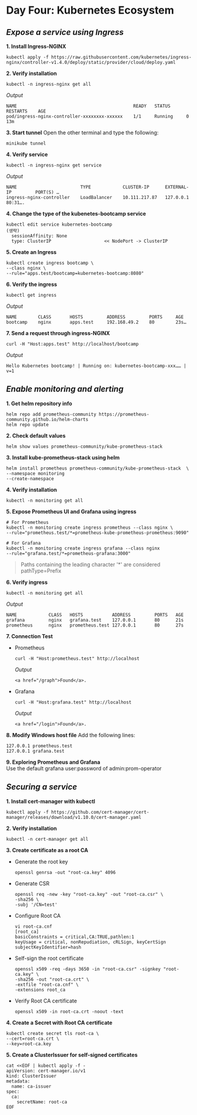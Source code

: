 # **Day Four: Kubernetes Ecosystem**

## *Expose a service using Ingress*

**1. Install Ingress-NGINX**
```
kubectl apply -f https://raw.githubusercontent.com/kubernetes/ingress-nginx/controller-v1.4.0/deploy/static/provider/cloud/deploy.yaml
```
**2. Verify installation**
```
kubectl -n ingress-nginx get all
```
*Output*
```
NAME                                            READY   STATUS      RESTARTS    AGE
pod/ingress-nginx-controller-xxxxxxxx-xxxxxx    1/1     Running     0           13m
```
**3. Start tunnel**
Open the other terminal and type the following:
```
minikube tunnel
```
**4. Verify service**
```
kubectl -n ingress-nginx get service
```
*Output*
```
NAME                        TYPE            CLUSTER-IP      EXTERNAL-IP         PORT(S) …
ingress-nginx-controller    LoadBalancer    10.111.217.87   127.0.0.1           80:31….
```
**4. Change the type of the kubenetes-bootcamp service**
```
kubectl edit service kubernetes-bootcamp
(생략)
  sessionAffinity: None
  type: ClusterIP                    << NodePort -> ClusterIP
```
**5. Create an Ingress**
```
kubectl create ingress bootcamp \
--class nginx \
--rule="apps.test/bootcamp=kubernetes-bootcamp:8080"
```
**6. Verify the ingress**
```
kubectl get ingress
```
*Output*
```
NAME        CLASS       HOSTS         ADDRESS         PORTS     AGE
bootcamp    nginx       apps.test     192.168.49.2    80        23s…
```
**7. Send a request through ingress-NGINX**
```
curl -H "Host:apps.test" http://localhost/bootcamp
```
*Output*
```
Hello Kubernetes bootcamp! | Running on: kubernetes-bootcamp-xxx…… | v=1
```

## *Enable monitoring and alerting*

**1. Get helm repository info**
```
helm repo add prometheus-community https://prometheus-community.github.io/helm-charts
helm repo update
```
**2. Check default values**
```
helm show values prometheus-community/kube-prometheus-stack 
```
**3. Install kube-prometheus-stack using helm**
```
helm install prometheus prometheus-community/kube-prometheus-stack  \
--namespace monitoring 
--create-namespace 
```
**4. Verify installation**
```
kubectl -n monitoring get all
```
**5. Expose Prometheus UI and Grafana using ingress**
```
# For Prometheus
kubectl -n monitoring create ingress prometheus --class nginx \
--rule="prometheus.test/*=prometheus-kube-prometheus-prometheus:9090"

# For Grafana
kubectl -n monitoring create ingress grafana --class nginx 
--rule="grafana.test/*=prometheus-grafana:3000"
```

> Paths containing the leading character '*' are considered pathType=Prefix

**6. Verify ingress**
```
kubectl -n monitoring get all
```
*Output*
```
NAME            CLASS	HOSTS	        ADDRESS         PORTS   AGE
grafana         nginx	grafana.test	127.0.0.1       80      21s
prometheus      nginx   prometheus.test	127.0.0.1       80      27s
```
**7. Connection Test**
* Prometheus
  ```
  curl -H "Host:prometheus.test" http://localhost
  ```
  *Output*
  ```
  <a href="/graph">Found</a>.
  ```
* Grafana
  ```
  curl -H "Host:grafana.test" http://localhost
  ```
  *Output*
  ```
  <a href="/login">Found</a>.
  ```
**8. Modify Windows host file**
Add the following lines:
```
127.0.0.1 prometheus.test
127.0.0.1 grafana.test
```
**9. Exploring Prometheus and Grafana**  
Use the default grafana user:password of admin:prom-operator

## *Securing a service*

**1. Install cert-manager with kubectl**
```
kubectl apply -f https://github.com/cert-manager/cert-manager/releases/download/v1.10.0/cert-manager.yaml
```
**2. Verify installation**
```
kubectl -n cert-manager get all
```
**3. Create certificate as a root CA**
* Generate the root key
  ```
  openssl genrsa -out "root-ca.key" 4096
  ```
* Generate CSR
  ```
  openssl req -new -key "root-ca.key" -out "root-ca.csr" \
  -sha256 \
  -subj '/CN=test'
  ```
* Configure Root CA
  ```
  vi root-ca.cnf
  [root_ca]
  basicConstraints = critical,CA:TRUE,pathlen:1
  keyUsage = critical, nonRepudiation, cRLSign, keyCertSign
  subjectKeyIdentifier=hash
  ```
* Self-sign the root certificate
  ```
  openssl x509 -req -days 3650 -in "root-ca.csr" -signkey "root-ca.key" \
  -sha256 -out "root-ca.crt" \
  -extfile "root-ca.cnf" \
  -extensions root_ca
  ```
* Verify Root CA certificate
  ```
  openssl x509 -in root-ca.crt -noout -text
  ```
**4. Create a Secret with Root CA certificate**
```
kubectl create secret tls root-ca \
--cert=root-ca.crt \
--key=root-ca.key
```
**5. Create a ClusterIssuer for self-signed certificates**
```
cat <<EOF | kubectl apply -f -
apiVersion: cert-manager.io/v1
kind: ClusterIssuer
metadata:
  name: ca-issuer
spec:
  ca:
    secretName: root-ca
EOF
```